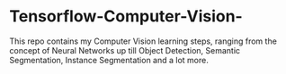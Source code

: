 # Tensorflow-Computer-Vision-
This repo contains my Computer Vision learning steps, ranging from the concept of Neural Networks up till Object Detection, Semantic Segmentation, Instance Segmentation and a lot more.
